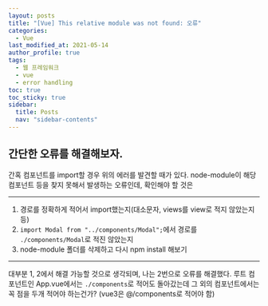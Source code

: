 ```yaml
---
layout: posts
title: "[Vue] This relative module was not found: 오류"
categories:
  - Vue
last_modified_at: 2021-05-14
author_profile: true
tags:
  - 웹 프레임워크
  - vue
  - error handling
toc: true
toc_sticky: true
sidebar:
  title: Posts
  nav: "sidebar-contents"
---
```


## 간단한 오류를 해결해보자.

간혹 컴포넌트를 import할 경우 위의 에러를 발견할 때가 있다. node-module이 해당 컴포넌트 등을 찾지 못해서 발생하는 오류인데, 확인해야 할 것은

-----

1. 경로를 정확하게 적어서 import했는지(대소문자, views를 view로 적지 않았는지 등)
2. ```import Modal from "../components/Modal";```에서 경로를 ```./components/Modal```로 적진 않았는지
3. node-module 폴더를 삭제하고 다시 npm install 해보기

-----

대부분 1, 2에서 해결 가능할 것으로 생각되며, 나는 2번으로 오류를 해결했다. 루트 컴포넌트인 App.vue에서는 ```./components```로 적어도 돌아갔는데 그 외의 컴포넌트에서는 꼭 점을 두개 적어야 하는건가? (vue3은 @/components로 적어야 함)